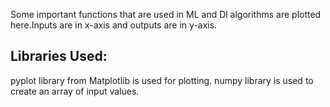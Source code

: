 Some important functions that are used in ML and Dl algorithms are plotted here.Inputs are in x-axis and outputs are in y-axis.
## Libraries Used:
pyplot library from Matplotlib is used for plotting.
numpy library is used to create an array of input values.
